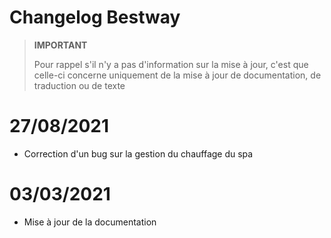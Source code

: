 # Changelog Bestway

>**IMPORTANT**
>
>Pour rappel s'il n'y a pas d'information sur la mise à jour, c'est que celle-ci concerne uniquement de la mise à jour de documentation, de traduction ou de texte

# 27/08/2021

- Correction d'un bug sur la gestion du chauffage du spa

# 03/03/2021 

 - Mise à jour de la documentation